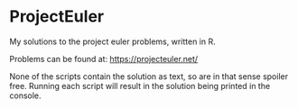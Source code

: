 # ProjectEuler
My solutions to the project euler problems, written in R.

Problems can be found at: https://projecteuler.net/

None of the scripts contain the solution as text, so are in that sense spoiler free. Running each script will result in the solution being printed in the console.
